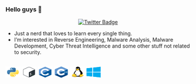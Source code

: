 ### Hello guys 👋

<div id="header" align="center">
  <div id="badges">
    <a href="https://twitter.com/P4nd3m1cb0y">
      <img src="https://img.shields.io/badge/Twitter-blue?style=for-the-badge&logo=twitter&logoColor=white" alt="Twitter Badge"/>
    </a>
  </div>
</div>

- Just a nerd that loves to learn every single thing.
- I’m interested in Reverse Engineering, Malware Analysis, Malware Development, Cyber Threat Intelligence and some other stuff not related to security.

<div style="display: inline_block"><br>
    <img align="center" alt="Demic-Python" height="30" width="40" src="https://raw.githubusercontent.com/devicons/devicon/master/icons/python/python-original.svg">
    <img align="center" alt="Demic-Bash" height="30" width="40" src="https://raw.githubusercontent.com/devicons/devicon/master/icons/bash/bash-original.svg">
    <img align="center" alt="Demic-C" height="30" width="40" src="https://raw.githubusercontent.com/devicons/devicon/master/icons/c/c-original.svg">
    <img align="center" alt="Demic-CPP" height="30" width="40" src="https://raw.githubusercontent.com/devicons/devicon/master/icons/cplusplus/cplusplus-original.svg">  
    <img align="center" alt="Demic-Linux" height="30" width="40" src="https://github.com/devicons/devicon/raw/master/icons/linux/linux-original.svg">
    <img align="center" alt="Demic-Windows" height="30" width="40" src="https://github.com/devicons/devicon/blob/master/icons/windows8/windows8-original.svg">
</div>
